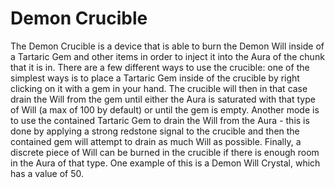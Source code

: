 # Demon Crucible

The Demon Crucible is a device that is able to burn the Demon Will inside of a Tartaric Gem and other items in order to inject it into the Aura of the chunk that it is in. There are a few different ways to use the crucible: one of the simplest ways is to place a Tartaric Gem inside of the crucible by right clicking on it with a gem in your hand. The crucible will then in that case drain the Will from the gem until either the Aura is saturated with that type of Will (a max of 100 by default) or until the gem is empty.
Another mode is to use the contained Tartaric Gem to drain the Will from the Aura - this is done by applying a strong redstone signal to the crucible and then the contained gem will attempt to drain as much Will as possible.
Finally, a discrete piece of Will can be burned in the crucible if there is enough room in the Aura of that type. One example of this is a Demon Will Crystal, which has a value of 50.
